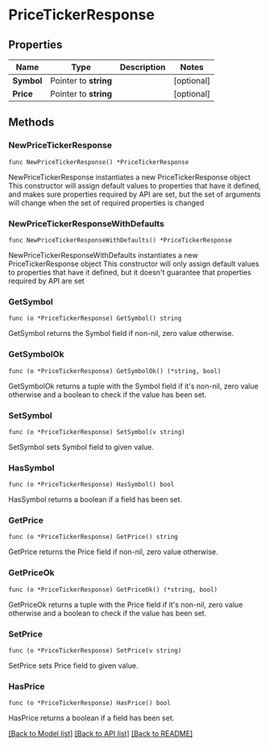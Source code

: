 # PriceTickerResponse

## Properties

Name | Type | Description | Notes
------------ | ------------- | ------------- | -------------
**Symbol** | Pointer to **string** |  | [optional] 
**Price** | Pointer to **string** |  | [optional] 

## Methods

### NewPriceTickerResponse

`func NewPriceTickerResponse() *PriceTickerResponse`

NewPriceTickerResponse instantiates a new PriceTickerResponse object
This constructor will assign default values to properties that have it defined,
and makes sure properties required by API are set, but the set of arguments
will change when the set of required properties is changed

### NewPriceTickerResponseWithDefaults

`func NewPriceTickerResponseWithDefaults() *PriceTickerResponse`

NewPriceTickerResponseWithDefaults instantiates a new PriceTickerResponse object
This constructor will only assign default values to properties that have it defined,
but it doesn't guarantee that properties required by API are set

### GetSymbol

`func (o *PriceTickerResponse) GetSymbol() string`

GetSymbol returns the Symbol field if non-nil, zero value otherwise.

### GetSymbolOk

`func (o *PriceTickerResponse) GetSymbolOk() (*string, bool)`

GetSymbolOk returns a tuple with the Symbol field if it's non-nil, zero value otherwise
and a boolean to check if the value has been set.

### SetSymbol

`func (o *PriceTickerResponse) SetSymbol(v string)`

SetSymbol sets Symbol field to given value.

### HasSymbol

`func (o *PriceTickerResponse) HasSymbol() bool`

HasSymbol returns a boolean if a field has been set.

### GetPrice

`func (o *PriceTickerResponse) GetPrice() string`

GetPrice returns the Price field if non-nil, zero value otherwise.

### GetPriceOk

`func (o *PriceTickerResponse) GetPriceOk() (*string, bool)`

GetPriceOk returns a tuple with the Price field if it's non-nil, zero value otherwise
and a boolean to check if the value has been set.

### SetPrice

`func (o *PriceTickerResponse) SetPrice(v string)`

SetPrice sets Price field to given value.

### HasPrice

`func (o *PriceTickerResponse) HasPrice() bool`

HasPrice returns a boolean if a field has been set.


[[Back to Model list]](../README.md#documentation-for-models) [[Back to API list]](../README.md#documentation-for-api-endpoints) [[Back to README]](../README.md)


